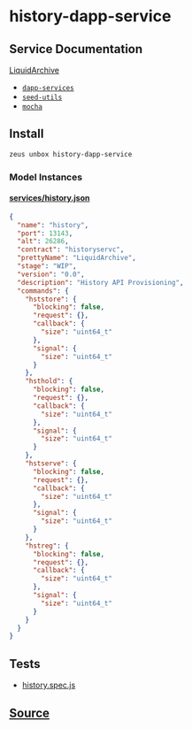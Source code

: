 
history-dapp-service
====================






## Service Documentation
[LiquidArchive](../../services/history-service.md)


* [`dapp-services`](dapp-services.md)
* [`seed-utils`](seed-utils.md)
* [`mocha`](mocha.md)




## Install
```bash
zeus unbox history-dapp-service
```










### Model Instances
#### [services/history.json](https://github.com/liquidapps-io/zeus-sdk/tree/master/boxes/groups/services/history-dapp-service/models/dapp-services/history.json)
```json
{
  "name": "history",
  "port": 13143,
  "alt": 26286,
  "contract": "historyservc",
  "prettyName": "LiquidArchive",
  "stage": "WIP",
  "version": "0.0",
  "description": "History API Provisioning",
  "commands": {
    "hststore": {
      "blocking": false,
      "request": {},
      "callback": {
        "size": "uint64_t"
      },
      "signal": {
        "size": "uint64_t"
      }
    },
    "hsthold": {
      "blocking": false,
      "request": {},
      "callback": {
        "size": "uint64_t"
      },
      "signal": {
        "size": "uint64_t"
      }
    },
    "hstserve": {
      "blocking": false,
      "request": {},
      "callback": {
        "size": "uint64_t"
      },
      "signal": {
        "size": "uint64_t"
      }
    },
    "hstreg": {
      "blocking": false,
      "request": {},
      "callback": {
        "size": "uint64_t"
      },
      "signal": {
        "size": "uint64_t"
      }
    }
  }
}
```
## Tests 
* [history.spec.js](https://github.com/liquidapps-io/zeus-sdk/tree/master/boxes/groups/services/history-dapp-service/test/history.spec.js)
## [Source](https://github.com/liquidapps-io/zeus-sdk/tree/master/boxes/groups/services/history-dapp-service)